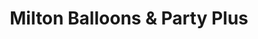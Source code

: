 ---
title: "Milton Balloons & Party Plus"
url: /milton/milton-balloons-and-party-plus/
shop: party
---
